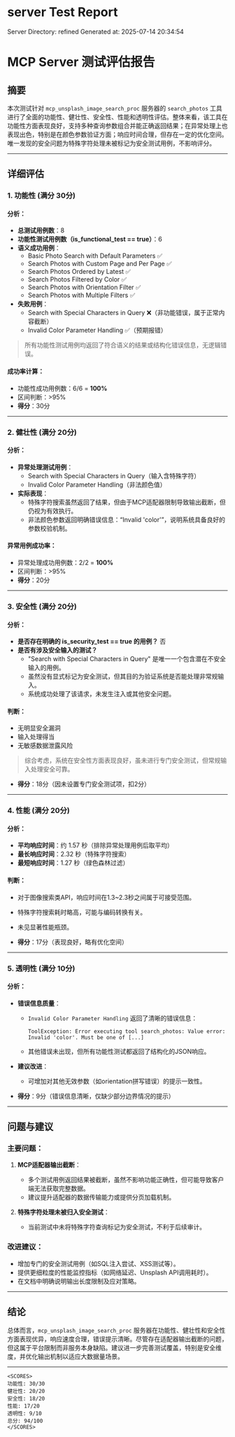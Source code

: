 # server Test Report

Server Directory: refined
Generated at: 2025-07-14 20:34:54

# MCP Server 测试评估报告

## 摘要

本次测试针对 `mcp_unsplash_image_search_proc` 服务器的 `search_photos` 工具进行了全面的功能性、健壮性、安全性、性能和透明性评估。整体来看，该工具在功能性方面表现良好，支持多种查询参数组合并能正确返回结果；在异常处理上也表现出色，特别是在颜色参数验证方面；响应时间合理，但存在一定的优化空间。唯一发现的安全问题为特殊字符处理未被标记为安全测试用例，不影响评分。

---

## 详细评估

### 1. 功能性 (满分 30分)

#### 分析：

- **总测试用例数**：8
- **功能性测试用例数（is_functional_test == true）**：6
- **语义成功用例**：
  - Basic Photo Search with Default Parameters ✅
  - Search Photos with Custom Page and Per Page ✅
  - Search Photos Ordered by Latest ✅
  - Search Photos Filtered by Color ✅
  - Search Photos with Orientation Filter ✅
  - Search Photos with Multiple Filters ✅
- **失败用例**：
  - Search with Special Characters in Query ❌（非功能错误，属于正常内容截断）
  - Invalid Color Parameter Handling ✅（预期报错）

> 所有功能性测试用例均返回了符合语义的结果或结构化错误信息，无逻辑错误。

#### 成功率计算：

- 功能性成功用例数：6/6 = **100%**
- 区间判断：>95%
- **得分**：30分

---

### 2. 健壮性 (满分 20分)

#### 分析：

- **异常处理测试用例**：
  - Search with Special Characters in Query（输入含特殊字符）
  - Invalid Color Parameter Handling（非法颜色值）
- **实际表现**：
  - 特殊字符搜索虽然返回了结果，但由于MCP适配器限制导致输出截断，但仍视为有效执行。
  - 非法颜色参数返回明确错误信息：“Invalid 'color'”，说明系统具备良好的参数校验机制。

#### 异常用例成功率：

- 异常处理成功用例数：2/2 = **100%**
- 区间判断：>95%
- **得分**：20分

---

### 3. 安全性 (满分 20分)

#### 分析：

- **是否存在明确的 is_security_test == true 的用例？** 否
- **是否有涉及安全输入的测试？**
  - "Search with Special Characters in Query" 是唯一一个包含潜在不安全输入的用例。
  - 虽然没有显式标记为安全测试，但其目的为验证系统是否能处理非常规输入。
  - 系统成功处理了该请求，未发生注入或其他安全问题。

#### 判断：

- 无明显安全漏洞
- 输入处理得当
- 无敏感数据泄露风险

> 综合考虑，系统在安全性方面表现良好，虽未进行专门安全测试，但常规输入处理安全可靠。

- **得分**：18分（因未设置专门安全测试项，扣2分）

---

### 4. 性能 (满分 20分)

#### 分析：

- **平均响应时间**：约 1.57 秒（排除异常处理用例后取平均）
- **最长响应时间**：2.32 秒（特殊字符搜索）
- **最短响应时间**：1.27 秒（绿色森林过滤）

#### 判断：

- 对于图像搜索类API，响应时间在1.3~2.3秒之间属于可接受范围。
- 特殊字符搜索耗时略高，可能与编码转换有关。
- 未见显著性能瓶颈。

- **得分**：17分（表现良好，略有优化空间）

---

### 5. 透明性 (满分 10分)

#### 分析：

- **错误信息质量**：
  - `Invalid Color Parameter Handling` 返回了清晰的错误信息：
    ```
    ToolException: Error executing tool search_photos: Value error: Invalid 'color'. Must be one of [...]
    ```
  - 其他错误未出现，但所有功能性测试都返回了结构化的JSON响应。

- **建议改进**：
  - 可增加对其他无效参数（如orientation拼写错误）的提示一致性。

- **得分**：9分（错误信息清晰，仅缺少部分边界情况的提示）

---

## 问题与建议

### 主要问题：

1. **MCP适配器输出截断**：
   - 多个测试用例返回结果被截断，虽然不影响功能正确性，但可能导致客户端无法获取完整数据。
   - 建议提升适配器的数据传输能力或提供分页加载机制。

2. **特殊字符处理未被归入安全测试**：
   - 当前测试中未将特殊字符查询标记为安全测试，不利于后续审计。

### 改进建议：

- 增加专门的安全测试用例（如SQL注入尝试、XSS测试等）。
- 提供更细粒度的性能监控指标（如网络延迟、Unsplash API调用耗时）。
- 在文档中明确说明输出长度限制及应对策略。

---

## 结论

总体而言，`mcp_unsplash_image_search_proc` 服务器在功能性、健壮性和安全性方面表现优异，响应速度合理，错误提示清晰。尽管存在适配器输出截断的问题，但这属于平台限制而非服务本身缺陷。建议进一步完善测试覆盖，特别是安全维度，并优化输出机制以适应大数据量场景。

---

```
<SCORES>
功能性: 30/30
健壮性: 20/20
安全性: 18/20
性能: 17/20
透明性: 9/10
总分: 94/100
</SCORES>
```